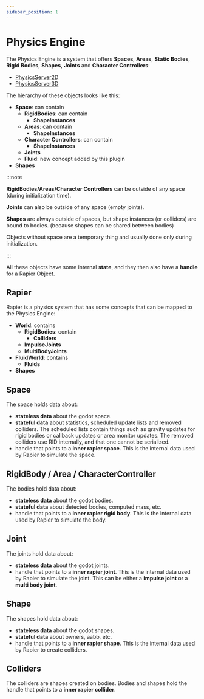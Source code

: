 ```yaml
---
sidebar_position: 1
---
```


# Physics Engine

The Physics Engine is a system that offers **Spaces**, **Areas**, **Static Bodies**, **Rigid Bodies**, **Shapes**, **Joints** and **Character Controllers**:
- [PhysicsServer2D](https://docs.godotengine.org/en/stable/classes/class_physicsserver2dextension.html#class-physicsserver2dextension)
- [PhysicsServer3D](https://docs.godotengine.org/en/stable/classes/class_physicsserver3dextension.html#class-physicsserver3dextension)

The hierarchy of these objects looks like this:

- **Space**: can contain
  - **RigidBodies**: can contain
    - **ShapeInstances**
  - **Areas**: can contain
    - **ShapeInstances**
  - **Character Controllers**: can contain
    - **ShapeInstances**
  - **Joints**
  - **Fluid**: new concept added by this plugin
- **Shapes**

:::note

**RigidBodies/Areas/Character Controllers** can be outside of any space (during initialization time).

**Joints** can also be outside of any space (empty joints).

**Shapes** are always outside of spaces, but shape instances (or colliders) are bound to bodies. (because shapes can be shared between bodies)

Objects without space are a temporary thing and usually done only during initialization.

:::

All these objects have some internal **state**, and they then also have a **handle** for a Rapier Object.

## Rapier

Rapier is a physics system that has some concepts that can be mapped to the Physics Engine:

- **World**: contains
  - **RigidBodies**: contain
    - **Colliders**
  - **ImpulseJoints**
  - **MultiBodyJoints**
- **FluidWorld**: contains
  - **Fluids**
- **Shapes**

## Space

The space holds data about:
- **stateless data** about the godot space.
- **stateful data** about statistics, scheduled update lists and removed colliders. The scheduled lists contain things such as gravity updates for rigid bodies or callback updates or area monitor updates. The removed colliders use RID internally, and that one cannot be serialized.
- handle that points to a **inner rapier space**. This is the internal data used by Rapier to simulate the space.

## RigidBody / Area / CharacterController

The bodies hold data about:
- **stateless data** about the godot bodies.
- **stateful data** about detected bodies, computed mass, etc.
- handle that points to a **inner rapier rigid body**. This is the internal data used by Rapier to simulate the body.

## Joint

The joints hold data about:
- **stateless data** about the godot joints.
- handle that points to a **inner rapier joint**. This is the internal data used by Rapier to simulate the joint. This can be either a **impulse joint** or a **multi body joint**.

## Shape

The shapes hold data about:
- **stateless data** about the godot shapes.
- **stateful data** about owners, aabb, etc.
- handle that points to a **inner rapier shape**. This is the internal data used by Rapier to create colliders.

## Colliders

The colliders are shapes created on bodies. Bodies and shapes hold the handle that points to a **inner rapier collider**.